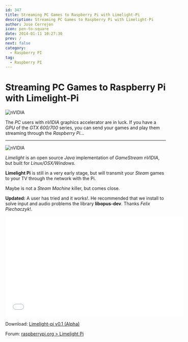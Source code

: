 ```yaml
---
id: 347
title: Streaming PC Games to Raspberry Pi with Limelight-Pi
description: Streaming PC Games to Raspberry Pi with Limelight-Pi
author: Jose Cerrejon
icon: pen-to-square
date: 2014-01-11 10:27:30
prev: /
next: false
category:
  - Raspberry PI
tag:
  - Raspberry PI
---
```


# Streaming PC Games to Raspberry Pi with Limelight-Pi

![nVIDIA](/images/2014/01/nVidia_01.jpg)

The *PC* users with *nVIDIA* graphics accelerator are in luck. If you have a *GPU* of the *GTX 600/700* series, you can send your games and play them streaming through the *Raspberry Pi*...

- - -
![nVIDIA](/images/2014/01/nVidia_02.jpg)

*Limelight* is an open source *Java* implementation of *GameStream nVIDIA*, but built for *Linux/OSX/Windows.*

**Limelight Pi** is still in a very early stage, but will transmit your *Steam* games to your TV through the network with the Pi.

Maybe is not a *Steam Machine* killer, but comes close.

**Updated:** A user has tried and it works!. He recommended that we install to solve input and audio problems the library **libopus-dev**. Thanks *Felix Piechaczyk*!.

<iframe width="560" height="315" src="//www.youtube.com/embed/9KctGpv4lXw" frameborder="0" allowfullscreen></iframe>

Download: [Limelight-pi v0.1 (Alpha)](https://github.com/irtimmer/limelight-pi/releases)

Forum: [raspberrypi.org > Limelight Pi](http://www.raspberrypi.org/phpBB3/viewtopic.php?f=78&t=65878)